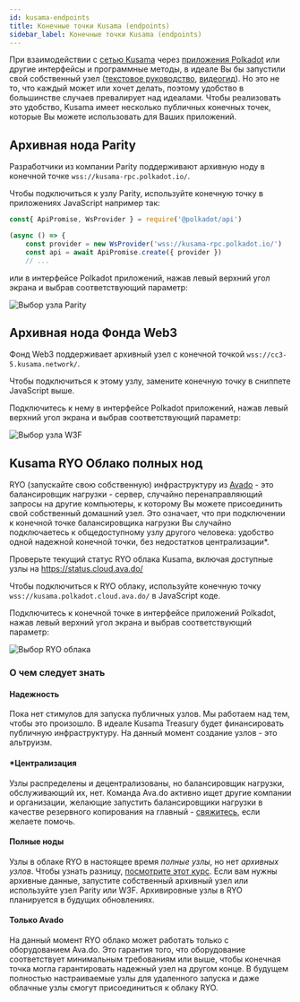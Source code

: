 ```yaml
---
id: kusama-endpoints
title: Конечные точки Kusama (endpoints)
sidebar_label: Конечные точки Kusama (endpoints)
---
```


При взаимодействии с [сетью Kusama](https://kusama.network) через [приложения Polkadot](https://polkadot.js.org/apps) или другие интерфейсы и программные методы, в идеале Вы бы запустили свой собственный узел ([текстовое руководство](maintain-sync), [видеогид](https://www.youtube.com/watch?v=31DdfcxbAVs)). Но это не то, что каждый может или хочет делать, поэтому удобство в большинстве случаев превалирует над идеалами. Чтобы реализовать это удобство, Kusama имеет несколько публичных конечных точек, которые Вы можете использовать для Ваших приложений.

## Архивная нода Parity

Разработчики из компании Parity поддерживают архивную ноду в конечной точке `wss://kusama-rpc.polkadot.io/`.

Чтобы подключиться к узлу Parity, используйте конечную точку в приложениях JavaScript например так:

```javascript
const{ ApiPromise, WsProvider } = require('@polkadot/api')

(async () => {
    const provider = new WsProvider('wss://kusama-rpc.polkadot.io/')
    const api = await ApiPromise.create({ provider })
    // ...
```

или в интерфейсе Polkadot приложений, нажав левый верхний угол экрана и выбрав соответствующий параметр:

![Выбор узла Parity](/img/endpoints/parity.png)

## Архивная нода Фонда Web3

Фонд Web3 поддерживает архивный узел с конечной точкой `wss://cc3-5.kusama.network/`.

Чтобы подключиться к этому узлу, замените конечную точку в сниппете JavaScript выше.

Подключитесь к нему в интерфейсе Polkadot приложений, нажав левый верхний угол экрана и выбрав соответствующий параметр:

![Выбор узла W3F](/img/endpoints/w3f.png)

## Kusama RYO Облако полных нод

RYO (запускайте свою собственную) инфраструктуру из [Avado](https://ava.do) - это балансировщик нагрузки - сервер, случайно перенаправляющий запросы на другие компьютеры, к которому Вы можете присоединить свой собственный домашний узел. Это означает, что при подключении к конечной точке балансировщика нагрузки Вы случайно подключаетесь к общедоступному узлу другого человека: удобство одной надежной конечной точки, без недостатков централизации\*.

Проверьте текущий статус RYO облака Kusama, включая доступные узлы на https://status.cloud.ava.do/

Чтобы подключиться к RYO облаку, используйте конечную точку `wss://kusama.polkadot.cloud.ava.do/` в JavaScript коде.

Подключитесь к конечной точке в интерфейсе приложений Polkadot, нажав левый верхний угол экрана и выбрав соответствующий параметр:

![Выбор RYO облака](/img/endpoints/ryo.png)

### О чем следует знать

#### Надежность

Пока нет стимулов для запуска публичных узлов. Мы работаем над тем, чтобы это произошло. В идеале Kusama Treasury будет финансировать публичную инфраструктуру. На данный момент создание узлов - это альтруизм.

#### \*Централизация

Узлы распределены и децентрализованы, но балансировщик нагрузки, обслуживающий их, нет. Команда Ava.do активно ищет другие компании и организации, желающие запустить балансировщики нагрузки в качестве резервного копирования на главный - [свяжитесь](https://t.me/joinchat/F_LlkBLEoDrFioPNviEpsQ), если желаете помочь.

#### Полные ноды

Узлы в облаке RYO в настоящее время _полные узлы_, но нет _архивных узлов_. Чтобы узнать разницу, [посмотрите этот курс](https://www.youtube.com/watch?v=31DdfcxbAVs). Если вам нужны архивные данные, запустите собственный архивный узел или используйте узел Parity или W3F. Архивировные узлы в RYO планируется в будущих обновлениях.

#### Только Avado

На данный момент RYO облако может работать только с оборудованием Ava.do. Это гарантия того, что оборудование соответствует минимальным требованиям или выше, чтобы конечная точка могла гарантировать надежный узел на другом конце. В будущем полностью настраиваемые узлы для удаленного запуска и даже облачные узлы смогут присоединиться к облаку RYO.
